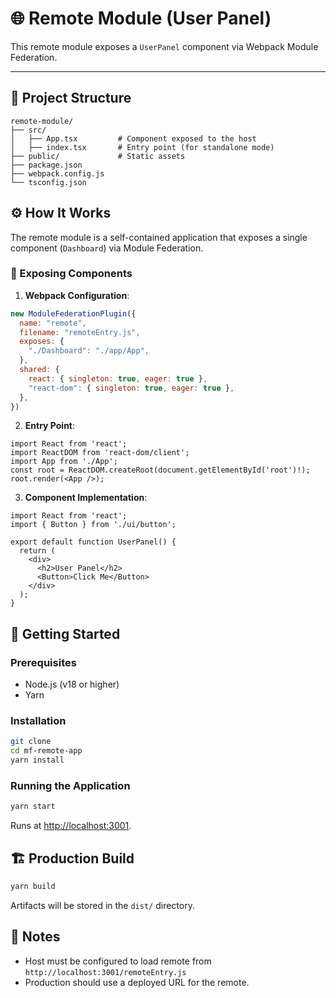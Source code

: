# 🌐 Remote Module (User Panel)

This remote module exposes a `UserPanel` component via Webpack Module Federation.

---

## 📁 Project Structure

```
remote-module/
├── src/
│   ├── App.tsx         # Component exposed to the host
│   ├── index.tsx       # Entry point (for standalone mode)
├── public/             # Static assets
├── package.json
├── webpack.config.js
└── tsconfig.json
```

## ⚙️ How It Works

The remote module is a self-contained application that exposes a single component (`Dashboard`) via Module Federation.

### 🧩 Exposing Components

1. **Webpack Configuration**:

```js
new ModuleFederationPlugin({
  name: "remote",
  filename: "remoteEntry.js",
  exposes: {
    "./Dashboard": "./app/App",
  },
  shared: {
    react: { singleton: true, eager: true },
    "react-dom": { singleton: true, eager: true },
  },
})
```

2. **Entry Point**:

```tsx
import React from 'react';
import ReactDOM from 'react-dom/client';
import App from './App';
const root = ReactDOM.createRoot(document.getElementById('root')!);
root.render(<App />);
```

3. **Component Implementation**:

```tsx
import React from 'react';
import { Button } from './ui/button';

export default function UserPanel() {
  return (
    <div>
      <h2>User Panel</h2>
      <Button>Click Me</Button>
    </div>
  );
}
```

## 🚀 Getting Started

### Prerequisites

- Node.js (v18 or higher)
- Yarn

### Installation

```bash
git clone
cd mf-remote-app
yarn install
```

### Running the Application

```bash
yarn start
```

Runs at [http://localhost:3001](http://localhost:3001).

## 🏗 Production Build

```bash
yarn build
```

Artifacts will be stored in the `dist/` directory.

## 📝 Notes

- Host must be configured to load remote from `http://localhost:3001/remoteEntry.js`
- Production should use a deployed URL for the remote.